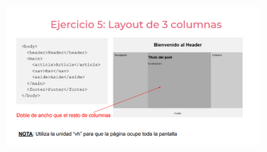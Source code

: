 ![](https://github.com/HenryFabianBoadaRubio/modeladoEnCaja/blob/ejercicio_5/storage/img/ejercicio5.png)